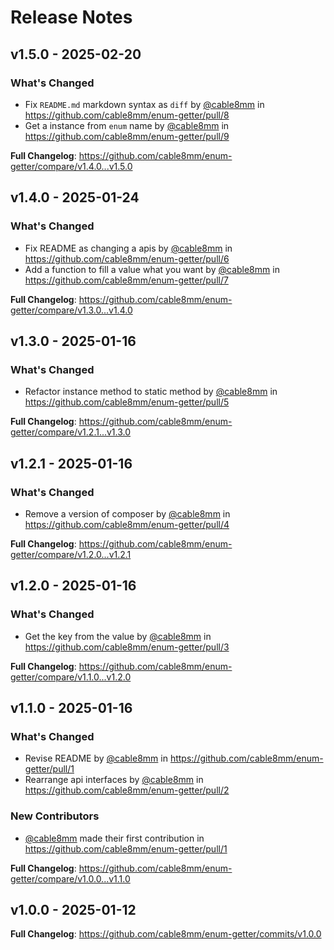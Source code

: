 # Release Notes

## v1.5.0 - 2025-02-20

### What's Changed

* Fix `README.md` markdown syntax as `diff` by [@cable8mm](https://github.com/cable8mm) in https://github.com/cable8mm/enum-getter/pull/8
* Get a instance from `enum` name by [@cable8mm](https://github.com/cable8mm) in https://github.com/cable8mm/enum-getter/pull/9

**Full Changelog**: https://github.com/cable8mm/enum-getter/compare/v1.4.0...v1.5.0

## v1.4.0 - 2025-01-24

### What's Changed

* Fix README as changing a apis by [@cable8mm](https://github.com/cable8mm) in https://github.com/cable8mm/enum-getter/pull/6
* Add a function to fill a value what you want by [@cable8mm](https://github.com/cable8mm) in https://github.com/cable8mm/enum-getter/pull/7

**Full Changelog**: https://github.com/cable8mm/enum-getter/compare/v1.3.0...v1.4.0

## v1.3.0 - 2025-01-16

### What's Changed

* Refactor instance method to static method by [@cable8mm](https://github.com/cable8mm) in https://github.com/cable8mm/enum-getter/pull/5

**Full Changelog**: https://github.com/cable8mm/enum-getter/compare/v1.2.1...v1.3.0

## v1.2.1 - 2025-01-16

### What's Changed

* Remove a version of composer by [@cable8mm](https://github.com/cable8mm) in https://github.com/cable8mm/enum-getter/pull/4

**Full Changelog**: https://github.com/cable8mm/enum-getter/compare/v1.2.0...v1.2.1

## v1.2.0 - 2025-01-16

### What's Changed

* Get the key from the value by [@cable8mm](https://github.com/cable8mm) in https://github.com/cable8mm/enum-getter/pull/3

**Full Changelog**: https://github.com/cable8mm/enum-getter/compare/v1.1.0...v1.2.0

## v1.1.0 - 2025-01-16

### What's Changed

* Revise README by [@cable8mm](https://github.com/cable8mm) in https://github.com/cable8mm/enum-getter/pull/1
* Rearrange api interfaces by [@cable8mm](https://github.com/cable8mm) in https://github.com/cable8mm/enum-getter/pull/2

### New Contributors

* [@cable8mm](https://github.com/cable8mm) made their first contribution in https://github.com/cable8mm/enum-getter/pull/1

**Full Changelog**: https://github.com/cable8mm/enum-getter/compare/v1.0.0...v1.1.0

## v1.0.0 - 2025-01-12

**Full Changelog**: https://github.com/cable8mm/enum-getter/commits/v1.0.0
